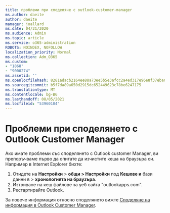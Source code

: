 ```yaml
---
title: проблеми при споделяне с outlook-customer-manager
ms.author: daeite
author: daeite
manager: joallard
ms.date: 04/21/2020
ms.audience: Admin
ms.topic: article
ms.service: o365-administration
ROBOTS: NOINDEX, NOFOLLOW
localization_priority: Normal
ms.collection: Adm_O365
ms.custom:
- "1868"
- "9000274"
ms.assetid: ''
ms.openlocfilehash: 8281adacb2164ee88a73ee5b5e3afcc2a4ed317e96e8f37eba0d068c2792bfdd
ms.sourcegitcommit: b5f7da89a650d2915dc652449623c78be6247175
ms.translationtype: MT
ms.contentlocale: bg-BG
ms.lasthandoff: 08/05/2021
ms.locfileid: "53960104"
---
```

# <a name="problems-sharing-with-outlook-customer-manager"></a>Проблеми при споделянето с Outlook Customer Manager

Ако имате проблеми със споделянето с Outlook customer Manager, ви препоръчваме първо да опитате да изчистите кеша на браузъра си. Например в Internet Explorer бихте:

1. Отидете на **Настройки**  >  **общи > Настройки** под **Кешове и** бази данни в  >  **хронологията на браузъра**.
2. Изтриване на кеш файлове за уеб сайта "outlookapps.com".
3. Рестартирайте Outlook.

За повече информация относно споделянето вижте [Споделяне на информация в Outlook Customer Manager](https://techcommunity.microsoft.com/t5/outlook-blog/sharing-how-to-keep-your-colleagues-in-the-loop/ba-p/35710).